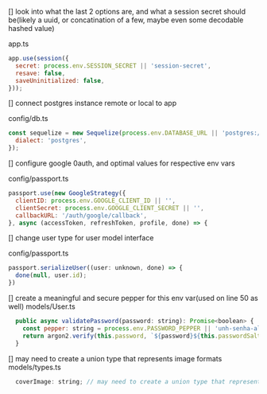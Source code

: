 [] look into what the last 2 options are, and what a session secret should be(likely a uuid, or concatination of a few, maybe even some decodable hashed value)

app.ts
```js
app.use(session({
  secret: process.env.SESSION_SECRET || 'session-secret',
  resave: false,
  saveUninitialized: false,
}));
```

[] connect postgres instance remote or local to app

config/db.ts
```js
const sequelize = new Sequelize(process.env.DATABASE_URL || 'postgres://user:password@localhost:5432/bookclub', {
  dialect: 'postgres',
});
```

[] configure google 0auth, and optimal values for respective env vars

config/passport.ts
```js
passport.use(new GoogleStrategy({
  clientID: process.env.GOOGLE_CLIENT_ID || '',
  clientSecret: process.env.GOOGLE_CLIENT_SECRET || '',
  callbackURL: '/auth/google/callback',
}, async (accessToken, refreshToken, profile, done) => {
```


[] change user type for user model interface

config/passport.ts
```js
passport.serializeUser((user: unknown, done) => {
  done(null, user.id);
})
```

[] create a meaningful and secure pepper for this env var(used on line 50 as well)
models/User.ts
```js
  public async validatePassword(password: string): Promise<boolean> {
    const pepper: string = process.env.PASSWORD_PEPPER || 'unh-senha-aleatoria-pepper';
    return argon2.verify(this.password, `${password}${this.passwordSalt}${pepper}`);
  }
```

[] may need to create a union type that represents image formats
models/types.ts
```js
  coverImage: string; // may need to create a union type that represents possible image formats?
```



